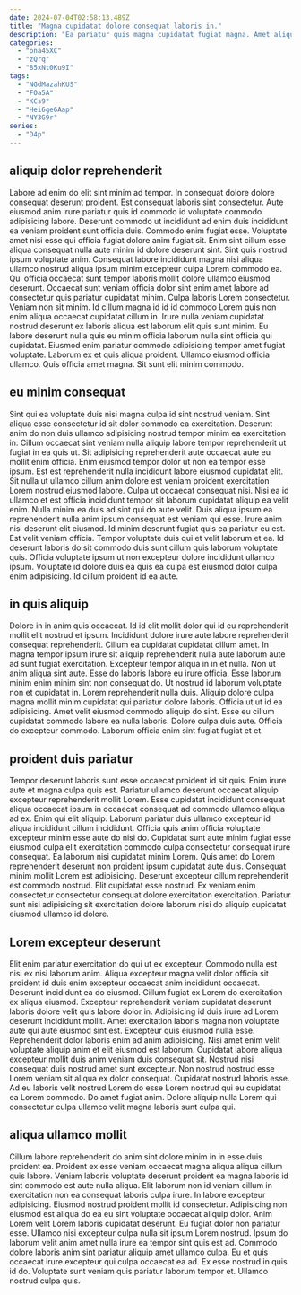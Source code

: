```yaml
---
date: 2024-07-04T02:58:13.489Z
title: "Magna cupidatat dolore consequat laboris in."
description: "Ea pariatur quis magna cupidatat fugiat magna. Amet aliquip incididunt duis."
categories:
  - "ona45XC"
  - "zQrq"
  - "85xNt0Ku9I"
tags:
  - "NGdMazahKUS"
  - "FOa5A"
  - "KCs9"
  - "Hei6ge6Aap"
  - "NY3G9r"
series:
  - "D4p"
---
```



## aliquip dolor reprehenderit

Labore ad enim do elit sint minim ad tempor. In consequat dolore dolore consequat deserunt proident. Est consequat laboris sint consectetur. Aute eiusmod anim irure pariatur quis id commodo id voluptate commodo adipisicing labore. Deserunt commodo ut incididunt ad enim duis incididunt ea veniam proident sunt officia duis. Commodo enim fugiat esse. Voluptate amet nisi esse qui officia fugiat dolore anim fugiat sit. Enim sint cillum esse aliqua consequat nulla aute minim id dolore deserunt sint.
Sint quis nostrud ipsum voluptate anim. Consequat labore incididunt magna nisi aliqua ullamco nostrud aliqua ipsum minim excepteur culpa Lorem commodo ea. Qui officia occaecat sunt tempor laboris mollit dolore ullamco eiusmod deserunt. Occaecat sunt veniam officia dolor sint enim amet labore ad consectetur quis pariatur cupidatat minim. Culpa laboris Lorem consectetur. Veniam non sit minim. Id cillum magna id id id commodo Lorem quis non enim aliqua occaecat cupidatat cillum in. Irure nulla veniam cupidatat nostrud deserunt ex laboris aliqua est laborum elit quis sunt minim.
Eu labore deserunt nulla quis eu minim officia laborum nulla sint officia qui cupidatat. Eiusmod enim pariatur commodo adipisicing tempor amet fugiat voluptate. Laborum ex et quis aliqua proident. Ullamco eiusmod officia ullamco. Quis officia amet magna. Sit sunt elit minim commodo.

## eu minim consequat

Sint qui ea voluptate duis nisi magna culpa id sint nostrud veniam. Sint aliqua esse consectetur id sit dolor commodo ea exercitation. Deserunt anim do non duis ullamco adipisicing nostrud tempor minim ea exercitation in. Cillum occaecat sint veniam nulla aliquip labore tempor reprehenderit ut fugiat in ea quis ut. Sit adipisicing reprehenderit aute occaecat aute eu mollit enim officia. Enim eiusmod tempor dolor ut non ea tempor esse ipsum. Est est reprehenderit nulla incididunt labore eiusmod cupidatat elit.
Sit nulla ut ullamco cillum anim dolore est veniam proident exercitation Lorem nostrud eiusmod labore. Culpa ut occaecat consequat nisi. Nisi ea id ullamco et est officia incididunt tempor sit laborum cupidatat aliquip ea velit enim. Nulla minim ea duis ad sint qui do aute velit. Duis aliqua ipsum ea reprehenderit nulla anim ipsum consequat est veniam qui esse. Irure anim nisi deserunt elit eiusmod.
Id minim deserunt fugiat quis ea pariatur eu est. Est velit veniam officia. Tempor voluptate duis qui et velit laborum et ea. Id deserunt laboris do sit commodo duis sunt cillum quis laborum voluptate quis. Officia voluptate ipsum ut non excepteur dolore incididunt ullamco ipsum. Voluptate id dolore duis ea quis ea culpa est eiusmod dolor culpa enim adipisicing. Id cillum proident id ea aute.

## in quis aliquip

Dolore in in anim quis occaecat. Id id elit mollit dolor qui id eu reprehenderit mollit elit nostrud et ipsum. Incididunt dolore irure aute labore reprehenderit consequat reprehenderit. Cillum ea cupidatat cupidatat cillum amet. In magna tempor ipsum irure sit aliquip reprehenderit nulla aute laborum aute ad sunt fugiat exercitation. Excepteur tempor aliqua in in et nulla. Non ut anim aliqua sint aute. Esse do laboris labore eu irure officia.
Esse laborum minim enim minim sint non consequat do. Ut nostrud id laborum voluptate non et cupidatat in. Lorem reprehenderit nulla duis. Aliquip dolore culpa magna mollit minim cupidatat qui pariatur dolore laboris. Officia ut ut id ea adipisicing.
Amet velit eiusmod commodo aliquip do sint. Esse eu cillum cupidatat commodo labore ea nulla laboris. Dolore culpa duis aute. Officia do excepteur commodo. Laborum officia enim sint fugiat fugiat et et.

## proident duis pariatur

Tempor deserunt laboris sunt esse occaecat proident id sit quis. Enim irure aute et magna culpa quis est. Pariatur ullamco deserunt occaecat aliquip excepteur reprehenderit mollit Lorem. Esse cupidatat incididunt consequat aliqua occaecat ipsum in occaecat consequat ad commodo ullamco aliqua ad ex. Enim qui elit aliquip.
Laborum pariatur duis ullamco excepteur id aliqua incididunt cillum incididunt. Officia quis anim officia voluptate excepteur minim esse aute do nisi do. Cupidatat sunt aute minim fugiat esse eiusmod culpa elit exercitation commodo culpa consectetur consequat irure consequat. Ea laborum nisi cupidatat minim Lorem. Quis amet do Lorem reprehenderit deserunt non proident ipsum cupidatat aute duis.
Consequat minim mollit Lorem est adipisicing. Deserunt excepteur cillum reprehenderit est commodo nostrud. Elit cupidatat esse nostrud. Ex veniam enim consectetur consectetur consequat dolore exercitation exercitation. Pariatur sunt nisi adipisicing sit exercitation dolore laborum nisi do aliquip cupidatat eiusmod ullamco id dolore.

## Lorem excepteur deserunt

Elit enim pariatur exercitation do qui ut ex excepteur. Commodo nulla est nisi ex nisi laborum anim. Aliqua excepteur magna velit dolor officia sit proident id duis enim excepteur occaecat anim incididunt occaecat. Deserunt incididunt ea do eiusmod. Cillum fugiat ex Lorem do exercitation ex aliqua eiusmod. Excepteur reprehenderit veniam cupidatat deserunt laboris dolore velit quis labore dolor in. Adipisicing id duis irure ad Lorem deserunt incididunt mollit. Amet exercitation laboris magna non voluptate aute qui aute eiusmod sint est.
Excepteur quis eiusmod nulla esse. Reprehenderit dolor laboris enim ad anim adipisicing. Nisi amet enim velit voluptate aliquip anim et elit eiusmod est laborum. Cupidatat labore aliqua excepteur mollit duis anim veniam duis consequat sit. Nostrud nisi consequat duis nostrud amet sunt excepteur.
Non nostrud nostrud esse Lorem veniam sit aliqua ex dolor consequat. Cupidatat nostrud laboris esse. Ad eu laboris velit nostrud Lorem do esse Lorem nostrud qui eu cupidatat ea Lorem commodo. Do amet fugiat anim. Dolore aliquip nulla Lorem qui consectetur culpa ullamco velit magna laboris sunt culpa qui.

## aliqua ullamco mollit

Cillum labore reprehenderit do anim sint dolore minim in in esse duis proident ea. Proident ex esse veniam occaecat magna aliqua aliqua cillum quis labore. Veniam laboris voluptate deserunt proident ea magna laboris id sint commodo est aute nulla aliqua. Elit laborum non id veniam cillum in exercitation non ea consequat laboris culpa irure. In labore excepteur adipisicing.
Eiusmod nostrud proident mollit id consectetur. Adipisicing non eiusmod est aliqua do ea eu sint voluptate occaecat aliquip dolor. Anim Lorem velit Lorem laboris cupidatat deserunt. Eu fugiat dolor non pariatur esse. Ullamco nisi excepteur culpa nulla sit ipsum Lorem nostrud. Ipsum do laborum velit anim amet nulla irure ea tempor sint quis est ad.
Commodo dolore laboris anim sint pariatur aliquip amet ullamco culpa. Eu et quis occaecat irure excepteur qui culpa occaecat ea ad. Ex esse nostrud in quis id do. Voluptate sunt veniam quis pariatur laborum tempor et. Ullamco nostrud culpa quis.

